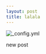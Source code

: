 ```yaml
---
layout: post
title: lalala
---
```

![_config.yml](https://github.com/hiko-yoko/hiko-yoko.github.io/blob/master/6.jpeg?raw=true)


new post


